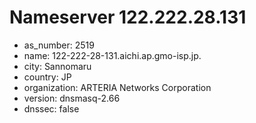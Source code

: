 # Nameserver 122.222.28.131

* as_number: 2519
* name: 122-222-28-131.aichi.ap.gmo-isp.jp.
* city: Sannomaru
* country: JP
* organization: ARTERIA Networks Corporation
* version: dnsmasq-2.66
* dnssec: false
